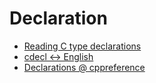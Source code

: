# Declaration

- [Reading C type declarations](http://unixwiz.net/techtips/reading-cdecl.html)
- [cdecl <-> English](https://cdecl.org/)
- [Declarations @ cppreference](https://en.cppreference.com/w/c/language/declarations)
